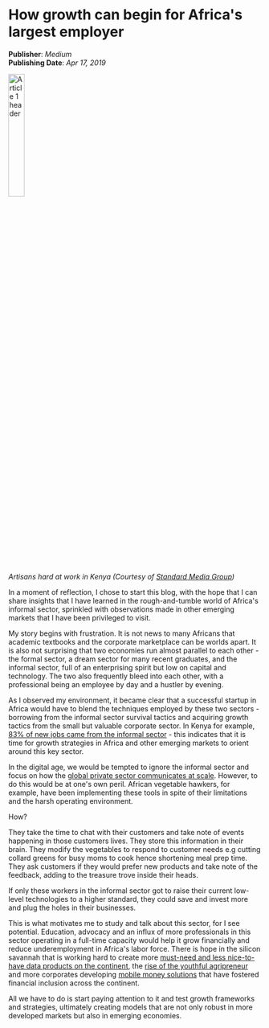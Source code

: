 # How growth can begin for Africa's largest employer

**Publisher**: *Medium*<br>
**Publishing Date**: *Apr 17, 2019*

<img src="growth.jpeg"
       alt="Article 1 header" width="25%" /><br>       
*Artisans hard at work in Kenya (Courtesy of [Standard Media Group](https://www.standardmedia.co.ke/images/tuesday/mlixqxsbelatc5bc5938ab7dbe.jpg))*

In a moment of reflection, I chose to start this blog, with the hope that I can share insights that I have learned in the rough-and-tumble world of Africa's
informal sector, sprinkled with observations made in other emerging markets that I have been privileged to visit.

My story begins with frustration. It is not news to many Africans that academic textbooks and the corporate marketplace can be worlds apart. It is also not
surprising that two economies run almost parallel to each other - the formal sector, a dream sector for many recent graduates, and the informal sector,
full of an enterprising spirit but low on capital and technology. The two also frequently bleed into each other, with a professional being an employee by day
and a hustler by evening.

As I observed my environment, it became clear that a successful startup in Africa would have to blend the techniques employed by these two sectors - borrowing from
the informal sector survival tactics and acquiring growth tactics from the small but valuable corporate sector. In Kenya for example, [83% of new jobs came from the
informal sector](https://www.knbs.or.ke/download/economic-survey-2018/) - this indicates that it is time for growth strategies in Africa and other emerging markets
to orient around this key sector.

In the digital age, we would be tempted to ignore the informal sector and focus on how the [global private sector communicates at
scale](https://www.mckinsey.com/business-functions/marketing-and-sales/our-insights/the-heartbeat-of-modern-marketing). However, to do this would be at one's own
peril. African vegetable hawkers, for example, have been implementing these tools in spite of their limitations and the harsh operating environment.

How?

They take the time to chat with their customers and take note of events happening in those customers lives. They store this information in their brain.
They modify the vegetables to respond to customer needs e.g cutting collard greens for busy moms to cook hence shortening meal prep time. They ask customers
if they would prefer new products and take note of the feedback, adding to the treasure trove inside their heads.

If only these workers in the informal sector got to raise their current low-level technologies to a higher standard, they could save and invest more and plug the
holes in their businesses.

This is what motivates me to study and talk about this sector, for I see potential. Education, advocacy and an influx of more professionals in this sector
operating in a full-time capacity would help it grow financially and reduce underemployment in Africa's labor force. There is hope in the silicon savannah
that is working hard to create more [must-need and less nice-to-have data products on the
continent](https://nairobigarage.com/datahack4fi-is-back/), the [rise of the youthful agripreneur](https://www.afdb.org/en/african-youth-agripreneurs-forum)
and more corporates developing [mobile money solutions](https://www.forbes.com/sites/tobyshapshak/2018/11/27/how-mobile-money-continues-to-boom-in-africa/)
that have fostered financial inclusion across the continent.

All we have to do is start paying attention to it and test growth frameworks and strategies, ultimately creating models that are not only robust in more
developed markets but also in emerging economies.
